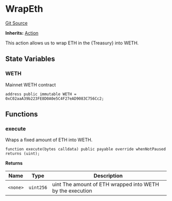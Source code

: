 # WrapEth
[Git Source](https://github.com/FloorDAO/floor-v2/blob/fce0c6edadd90eef36eb24d13cfb5b386eeb9d00/src/contracts/actions/utils/WrapEth.sol)

**Inherits:**
[Action](/src/contracts/actions/Action.sol/contract.Action.md)

This action allows us to wrap ETH in the {Treasury} into WETH.


## State Variables
### WETH
Mainnet WETH contract


```solidity
address public immutable WETH = 0xC02aaA39b223FE8D0A0e5C4F27eAD9083C756Cc2;
```


## Functions
### execute

Wraps a fixed amount of ETH into WETH.


```solidity
function execute(bytes calldata) public payable override whenNotPaused returns (uint);
```
**Returns**

|Name|Type|Description|
|----|----|-----------|
|`<none>`|`uint256`|uint The amount of ETH wrapped into WETH by the execution|


